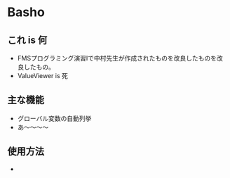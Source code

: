 # Basho

## これ is 何
* FMSプログラミング演習Ⅰで中村先生が作成されたものを改良したものを改良したもの。
* ValueViewer is 死

## 主な機能
* グローバル変数の自動列挙
* あ〜〜〜〜

## 使用方法
* 
